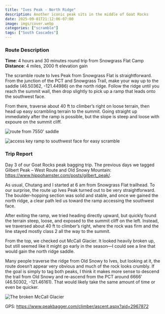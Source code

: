 ```yaml
---
title: "Ives Peak - North Ridge"
description: Another iconic peak sits in the middle of Goat Rocks
date: 2025-09-01T21:12:06-07:00
image: imgs/cover.webp
categories: ["scramble"]
tags: ["South Cascades"]
---
```

### Route Description
**Time**: 4 hours and 30 minutes round trip from Snowgrass Flat Camp
**Distance**: 4 miles, 2000 ft elevation gain

The scramble route to Ives Peak from Snowgrass Flat is straightforward. From the junction of the PCT and Snowgrass Trail, make your way up to the saddle (46.50362, -121.44986) on the north ridge. Follow the ridge until you reach the summit wall, then drop slightly to pick up a ramp that leads onto the southwest face.

From there, traverse about 40 ft to climber’s right on loose terrain, then head up easy scrambling terrain to the summit. Going straight up immediately after the ramp is possible, but the slope is steep and loose with expoure on the summit cliff.

![route from 7550' saddle](imgs/saddle.webp)

![access key ramp to southwest face for easy scramble](imgs/upper.webp)

### Trip Report
Day 3 of our Goat Rocks peak bagging trip. The previous days we tagged Gilbert Peak – West Route and Old Snowy Mountain: https://www.hippohamster.com/posts/gilbert_peak/.

As usual, Chutang and I started at 6 am from Snowgrass Flat trailhead. To our surprise, the route up Ives Peak turned out to be very straightforward. The boulder-hopping section was solid and stable, and once we gained the north ridge, a clear path led us toward the ramp accessing the southwest face.

After exiting the ramp, we tried heading directly upward, but quickly found the terrain steep, loose, and exposed to the summit cliff on the left. Instead, we traversed about 40 ft to climber’s right, where the rock was firm and the line stayed mostly class 2 all the way to the summit.

From the top, we checked out McCall Glacier. It looked heavily broken up, but still seemed like it might go early in the season—I could see a line that would gain the north ridge saddle.

Many people traverse the ridge from Old Snowy to Ives, but looking at it, the route doesn’t appear very obvious and much of the rock looks crumbly. If the goal is simply to tag both peaks, I think it makes more sense to descend the trail from Old Snowy and re-ascend from the PCT around 6666' (46.50302, -121.46161). That would likely take the same amount of time or even be quicker.

 ![The broken McCall Glacier](imgs/glacier.webp)

 GPS: https://www.peakbagger.com/climber/ascent.aspx?aid=2967872
 